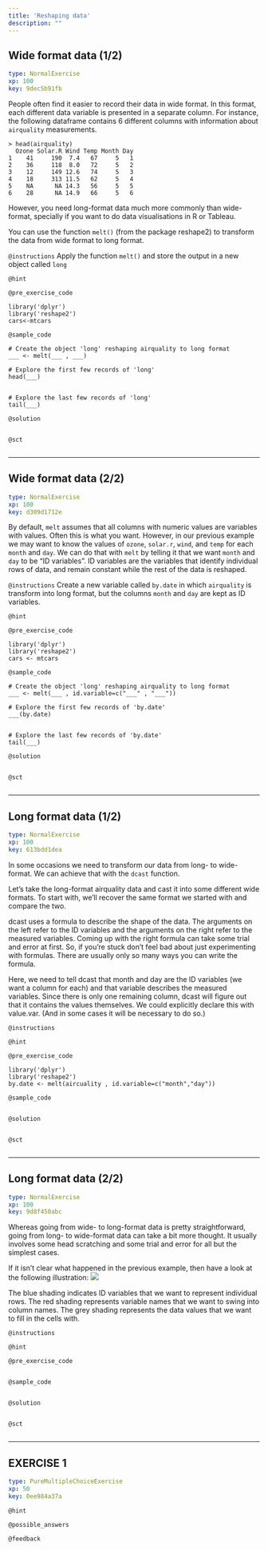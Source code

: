 ```yaml
---
title: 'Reshaping data'
description: ""
---
```


## Wide format data (1/2)

```yaml
type: NormalExercise 
xp: 100 
key: 9dec5b91fb   
```


People often find it easier to record their data in wide format. In this format, each different data variable is presented in a separate column. For instance, the following dataframe contains 6 different columns with information about `airquality` measurements.

```
> head(airquality)
  Ozone Solar.R Wind Temp Month Day
1    41     190  7.4   67     5   1
2    36     118  8.0   72     5   2
3    12     149 12.6   74     5   3
4    18     313 11.5   62     5   4
5    NA      NA 14.3   56     5   5
6    28      NA 14.9   66     5   6
```

However, you need long-format data much more commonly than wide-format, specially if you want to do data visualisations in R or Tableau.  

You can use the function `melt()` (from the package reshape2) to transform the data from wide format to long format.


`@instructions`
Apply the function `melt()` and store the output in a new object called `long`

`@hint`


`@pre_exercise_code`

```{r}
library('dplyr')
library('reshape2')
cars<-mtcars
```


`@sample_code`

```{r}
# Create the object 'long' reshaping airquality to long format
___ <- melt(___ , ___)

# Explore the first few records of 'long'
head(___)


# Explore the last few records of 'long'
tail(___)
```


`@solution`

```{r}

```


`@sct`

```{r}

```


---

## Wide format data (2/2)

```yaml
type: NormalExercise 
xp: 100 
key: d309d1712e   
```


By default, `melt` assumes that all columns with numeric values are variables with values. Often this is what you want. However, in our previous example we may want to know the values of `ozone`, `solar.r`, `wind`, and `temp` for each `month` and `day`. We can do that with `melt` by telling it that we want `month` and `day` to be “ID variables”. ID variables are the variables that identify individual rows of data, and remain constant while the rest of the data is reshaped.


`@instructions`
Create a new variable called `by.date` in which `airquality` is transform into long format, but the columns `month` and `day` are kept as ID variables.

`@hint`


`@pre_exercise_code`

```{r}
library('dplyr')
library('reshape2')
cars <- mtcars
```


`@sample_code`

```{r}
# Create the object 'long' reshaping airquality to long format
___ <- melt(___ , id.variable=c("___" , "___"))

# Explore the first few records of 'by.date'
___(by.date)


# Explore the last few records of 'by.date'
tail(___)
```


`@solution`

```{r}

```


`@sct`

```{r}

```


---

## Long format data (1/2)

```yaml
type: NormalExercise 
xp: 100 
key: 613bdd1dea   
```


In some occasions we need to transform our data from long- to wide-format. We can achieve that with the `dcast` function.

Let’s take the long-format airquality data and cast it into some different wide formats. To start with, we’ll recover the same format we started with and compare the two.

dcast uses a formula to describe the shape of the data. The arguments on the left refer to the ID variables and the arguments on the right refer to the measured variables. Coming up with the right formula can take some trial and error at first. So, if you’re stuck don’t feel bad about just experimenting with formulas. There are usually only so many ways you can write the formula.

Here, we need to tell dcast that month and day are the ID variables (we want a column for each) and that variable describes the measured variables. Since there is only one remaining column, dcast will figure out that it contains the values themselves. We could explicitly declare this with value.var. (And in some cases it will be necessary to do so.)


`@instructions`


`@hint`


`@pre_exercise_code`

```{r}
library('dplyr')
library('reshape2')
by.date <- melt(aircuality , id.variable=c("month","day"))
```


`@sample_code`

```{r}

```


`@solution`

```{r}

```


`@sct`

```{r}

```


---

## Long format data (2/2)

```yaml
type: NormalExercise 
xp: 100 
key: 9d8f450abc   
```


Whereas going from wide- to long-format data is pretty straightforward, going from long- to wide-format data can take a bit more thought. It usually involves some head scratching and some trial and error for all but the simplest cases. 

If it isn’t clear what happened in the previous example, then have a look at the following illustration:
![](https://seananderson.ca/images/dcast-illustration.png)

The blue shading indicates ID variables that we want to represent individual rows. The red shading represents variable names that we want to swing into column names. The grey shading represents the data values that we want to fill in the cells with.


`@instructions`


`@hint`


`@pre_exercise_code`

```{r}

```


`@sample_code`

```{r}

```


`@solution`

```{r}

```


`@sct`

```{r}

```


---

## EXERCISE 1

```yaml
type: PureMultipleChoiceExercise 
xp: 50 
key: 0ee984a37a   
```





`@hint`


`@possible_answers`


`@feedback`


